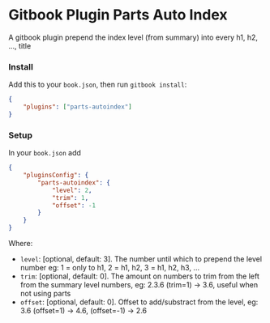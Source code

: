 Gitbook Plugin Parts Auto Index
=============
A gitbook plugin prepend the index level (from summary) into every h1, h2, ..., title

### Install

Add this to your `book.json`, then run `gitbook install`:

```json
{
    "plugins": ["parts-autoindex"]
}
```

### Setup

In your `book.json` add

```json
{
	"pluginsConfig": {
		"parts-autoindex": {
			"level": 2,
			"trim": 1,
			"offset": -1
		}
	}
}
```

Where:

* `level`: [optional, default: 3]. The number until which to prepend the level number eg: 1 = only to h1, 2 = h1, h2, 3 = h1, h2, h3, ...
* `trim`: [optional, default: 0]. The amount on numbers to trim from the left from the summary level numbers, eg: 2.3.6 (trim=1) -> 3.6, useful when not using parts
* `offset`: [optional, default: 0]. Offset to add/substract from the level, eg: 3.6 (offset=1) -> 4.6, (offset=-1) -> 2.6
